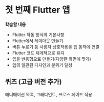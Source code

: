 # 첫 번째 Flutter 앱

**학습할 내용**

- Flutter 작동 방식의 기본사항
- Flutter에서 레이아웃 만들기
- 버튼 누르기 등 사용자 상호작용을 앱 동작에 연결
- Flutter 코드 체계적으로 유지
- 앱을 반응형으로 만들기(다양한 화면에 맞게)
- 앱의 일관된 디자인과 분위기 달성

## 퀴즈 (고급 버전 추가)

애니메이션 목록, 그래디언트, 크로스 페이드 적용
